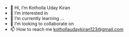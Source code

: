 - 👋 Hi, I’m Kotholla Uday Kiran
- 👀 I’m interested in 
- 🌱 I’m currently learning ...
- 💞️ I’m looking to collaborate on 
- 📫 How to reach me kothollaudaykiran123@gmail.com

<!---
Uday8309/Uday8309 is a ✨ special ✨ repository because its `README.md` (this file) appears on your GitHub profile.
You can click the Preview link to take a look at your changes.
--->
